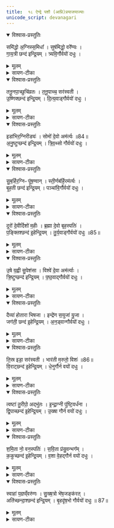 ```yaml
---
title:  १८ ऐन्द्रे पशौ (आप्रि)प्रयाजयाज्याः
unicode_script: devanagari
---
```



<details open><summary>विश्वास-प्रस्तुतिः</summary>

समि॑द्धो अ॒ग्निस्स॒मिधा᳚ ।
सुष॑मिद्धो॒ वरे᳚ण्यः ।  
गा॒य॒त्री छन्द॑ इन्द्रि॒यम् ।
त्र्यवि॒र्गौर्वयो॑ दधुः ।
</details>

<details><summary>मूलम्</summary>

समि॑द्धो अ॒ग्निस्स॒मिधा᳚ ।
सुष॑मिद्धो॒ वरे᳚ण्यः ।  
गा॒य॒त्री छन्द॑ इन्द्रि॒यम् ।
त्र्यवि॒र्गौर्वयो॑ दधुः ।
</details>

<details><summary>सायण-टीका</summary>

(SB) 1ऐन्द्रे पशावेकादश प्रयाजप्रैषा: सप्तदशेऽभिहिताः । अष्टादशे आप्रिनामिकाः प्रयाजयाज्या उच्यन्ते । तत्र प्रथमामृचमाह - समिन्नामकः प्रथमप्रयाजदेवोऽग्निः । स च समिधा समिद्यागेन सुषमिद्धः सुष्ठु प्रज्वलितः । योऽयं तादृशोऽग्निः, यच्च गायत्र्याख्यं छन्दः, योऽपि त्र्यविः सार्धसंवत्सरो गौः त एते देवाः इन्द्रियं चक्षुरादिपाटवं, वय आयुष्यं च दधुः संपादितवन्तः ॥
</details>

<details open><summary>विश्वास-प्रस्तुतिः</summary>

तनू॒नपा॒च्छुचि॑व्रतः ।
त॒नू॒पाच्च॒ सर॑स्वती ।  
उ॒ष्णिक्छन्द॑ इन्द्रि॒यम् ।
दि॒त्य॒वाड्गौर्वयो॑ दधुः ।
</details>

<details><summary>मूलम्</summary>

तनू॒नपा॒च्छुचि॑व्रतः ।
त॒नू॒पाच्च॒ सर॑स्वती ।  
उ॒ष्णिक्छन्द॑ इन्द्रि॒यम् ।
दि॒त्य॒वाड्गौर्वयो॑ दधुः ।
</details>

<details><summary>सायण-टीका</summary>

2अथ द्वितीयामाह - तनूनपाच्छब्देन द्वितीयप्रयाजदेव उच्यते । स च शुचिव्रतः शुद्धेन व्रतकर्मणा युक्तः तादृशः तद्रूपात् शरीरप्राप्तिहेतुः । सरस्वती च, उष्णिक्छन्दश्च दित्यवाट्, संवत्सरद्वयोपेतो गौश्च इत्येते देवा इन्द्रियं, वयश्च संपादयन्तु ॥
</details>

<details open><summary>विश्वास-प्रस्तुतिः</summary>

इडा॑भिर॒ग्निरीड्यः॑ ।
सोमो॑ दे॒वो अम॑र्त्यः ॥84॥  
अ॒नु॒ष्टुप्छन्द॑ इन्द्रि॒यम् ।
त्रि॒व॒थ्सो गौर्वयो॑ दधुः ।
</details>

<details><summary>मूलम्</summary>

इडा॑भिर॒ग्निरीड्यः॑ ।
सोमो॑ दे॒वो अम॑र्त्यः ॥84॥  
अ॒नु॒ष्टुप्छन्द॑ इन्द्रि॒यम् ।
त्रि॒व॒थ्सो गौर्वयो॑ दधुः ।
</details>

<details><summary>सायण-टीका</summary>

3अथ तृतीयामाह - इडाभिः मन्त्रोक्ताभिः स्तुतिभिः ईड्यः स्तुत्यः । ईड्यनामकोऽग्निस्तृनीयप्रयाजदेवः । यश्च अमर्त्यो मरणरहितः सोमो देवः, यदप्यनुष्टुच्छन्दः, योऽपि संवत्सरत्रयोपेतो गौः न एते देवाः इन्द्रियं, वयश्च दधुः ॥
</details>

<details open><summary>विश्वास-प्रस्तुतिः</summary>

सु॒ब॒र्हिर॒ग्निᳶ पू॑ष॒ण्वान् ।
स्ती॒र्णब॑र्हि॒रम॑र्त्यः ।  
बृ॒ह॒ती छन्द॑ इन्द्रि॒यम् ।
पञ्चा॑वि॒र्गौर्वयो॑ दधुः ।
</details>

<details><summary>मूलम्</summary>

सु॒ब॒र्हिर॒ग्निᳶ पू॑ष॒ण्वान् ।
स्ती॒र्णब॑र्हि॒रम॑र्त्यः ।  
बृ॒ह॒ती छन्द॑ इन्द्रि॒यम् ।
पञ्चा॑वि॒र्गौर्वयो॑ दधुः ।
</details>

<details><summary>सायण-टीका</summary>

4अथ चतुर्थीमाह - सुष्ठु बर्हिः यस्यासौ सुबर्हिः एतन्नामकश्चतुर्थप्रयाजदेवोऽग्निः । पूषण्वान् पूष्णा देवेन युक्तः पोषणसामर्थ्ययुक्तो वा । स्तीर्णबर्हिः वेदिप्रसारितबर्हिर्युक्तः । अमर्त्यो मरणरहितः । ईदृशो योऽग्निः, यच्च बृहती छन्दः, योऽपि सार्धसंवत्सरद्वयोपेतो गौः एते देवा इन्द्रियं, वयश्च दधुः ॥
</details>

<details open><summary>विश्वास-प्रस्तुतिः</summary>

दुरो॑ दे॒वीर्दिशो॑ म॒हीः ।
ब्र॒ह्मा दे॒वो बृह॒स्पतिः॑ ।  
प॒ङ्क्तिश्छन्द॑ इ॒हेन्द्रि॒यम् ।
तु॒र्य॒वाड्गौर्वयो॑ दधुः ॥85॥  
</details>

<details><summary>मूलम्</summary>

दुरो॑ दे॒वीर्दिशो॑ म॒हीः ।
ब्र॒ह्मा दे॒वो बृह॒स्पतिः॑ ।  
प॒ङ्क्तिश्छन्द॑ इ॒हेन्द्रि॒यम् ।
तु॒र्य॒वाड्गौर्वयो॑ दधुः ॥85॥  
</details>

<details><summary>सायण-टीका</summary>

5अथ पञ्चमीमाह - दुरः पञ्चमप्रयाजदेवताः । ताश्च देवीः द्योतमानाः । दिशो दिग्रूपाः । महीर्महत्यः । यश्च ब्रह्मा ब्राह्मणस्वामी बृहस्पतिर्देवः, यदपि पङ्किश्छन्दः, योऽपि सार्धसंवत्सरत्रयोपेतो गौः एते देवा इन्द्रियं, वयश्च दधुः ॥
</details>

<details open><summary>विश्वास-प्रस्तुतिः</summary>

उ॒षे य॒ह्वी सु॒पेश॑सा ।
विश्वे॑ दे॒वा अम॑र्त्याः ।   
त्रि॒ष्टुप्छन्द॑ इन्द्रि॒यम् ।
प॒ष्ठ॒वाद्गौर्वयो॑ दधुः ।
</details>

<details><summary>मूलम्</summary>

उ॒षे य॒ह्वी सु॒पेश॑सा ।
विश्वे॑ दे॒वा अम॑र्त्याः ।   
त्रि॒ष्टुप्छन्द॑ इन्द्रि॒यम् ।
प॒ष्ठ॒वाद्गौर्वयो॑ दधुः ।
</details>

<details><summary>सायण-टीका</summary>

6अथ षष्ठीमाह - उषे षष्ठप्रयाजदेवते । यह्वी प्रयतमाने । सुपेशसा शोभमानरूपे । ईदृश्यौ ये देव्यौ, ये चामर्त्या मरणधर्मरहिता विश्वे देवाः, यच्च त्रिष्टुप्छन्दः, योऽपि संवत्सरचतुष्टयोपेतो गौः एते देवा इन्द्रियं वयश्च दधुः ॥
</details>

<details open><summary>विश्वास-प्रस्तुतिः</summary>

दैव्या॑ होतारा भिषजा ।
इन्द्रे॑ण स॒युजा॑ यु॒जा ।  
जग॑ती॒ छन्द॑ इ॒हेन्द्रि॒यम् ।
अ॒न॒ड्वान्गौर्वयो॑ दधुः ।
</details>

<details><summary>मूलम्</summary>

दैव्या॑ होतारा भिषजा ।
इन्द्रे॑ण स॒युजा॑ यु॒जा ।  
जग॑ती॒ छन्द॑ इ॒हेन्द्रि॒यम् ।
अ॒न॒ड्वान्गौर्वयो॑ दधुः ।
</details>

<details><summary>सायण-टीका</summary>

7अथ सप्तमीमाह - दैव्यौ होतारौ सप्तमप्रयाजदेवौ । तौ च भिषजौ चिकित्सकौ इन्द्रेण सयुजा सह वर्तमानौ युजा परस्परमपि संयुक्तौ । ईदृशौ यौ देवौ, यच्च जगती छन्दः, योऽपि शकटवहनक्षमो गौः एते देवा इन्द्रियं वयश्च दधुः ॥
</details>

<details open><summary>विश्वास-प्रस्तुतिः</summary>

ति॒स्र इडा॒ सर॑स्वती ।
भार॑ती म॒रुतो॒ विशः॑ ॥86॥  
वि॒राट्छन्द॑ इ॒हेन्द्रि॒यम् ।
धे॒नुर्गौर्न वयो॑ दधुः ।
</details>

<details><summary>मूलम्</summary>

ति॒स्र इडा॒ सर॑स्वती ।
भार॑ती म॒रुतो॒ विशः॑ ॥86॥  
वि॒राट्छन्द॑ इ॒हेन्द्रि॒यम् ।
धे॒नुर्गौर्न वयो॑ दधुः ।
</details>

<details><summary>सायण-टीका</summary>

8अथाष्टमीमाह - इडा सरस्वती भारती च अष्टमप्रयाजदेवतास्तिस्रो यास्सन्ति, येऽपि देवानां मध्ये विशो मरुतः, यदपि विराट्छन्दः, नवप्रसूतिका गौरपि या विद्यते एते देवा इह कर्मणि इन्द्रियं वयश्च दधुः ॥
</details>

<details open><summary>विश्वास-प्रस्तुतिः</summary>

त्वष्टा॑ तु॒रीपो॒ अद्भु॑तः ।
इ॒न्द्रा॒ग्नी पु॑ष्टि॒वर्ध॑ना ।  
द्वि॒पाच्छन्द॑ इ॒हेन्द्रि॒यम् ।
उ॒ख्षा गौर्न वयो॑ दधुः ।
</details>

<details><summary>मूलम्</summary>

त्वष्टा॑ तु॒रीपो॒ अद्भु॑तः ।
इ॒न्द्रा॒ग्नी पु॑ष्टि॒वर्ध॑ना ।  
द्वि॒पाच्छन्द॑ इ॒हेन्द्रि॒यम् ।
उ॒ख्षा गौर्न वयो॑ दधुः ।
</details>

<details><summary>सायण-टीका</summary>

9अथ नवमीमाह - त्वष्टा नवमप्रयाजदेवः । स च तुरीपः शीघ्रप्राप्तिमान् अद्भुत आश्चर्यविग्रहः तादृशो यो देवः, यौ च पुष्टिवर्धना पुष्टिं वर्धयितरौ ताविन्द्राग्नी, यदपि द्विपात् पादद्वयोपेतं छन्दः, उक्षा गौर्न सेचनसमर्थो गौरपि यो विद्यते, ते देवा इह कर्मणि इन्द्रियं वयश्च दधुः ॥
</details>

<details open><summary>विश्वास-प्रस्तुतिः</summary>

श॒मि॒ता नो॒ वन॒स्पतिः॑ ।
स॒वि॒ता प्र॑सु॒वन्भग᳚म् ।  
क॒कुच्छन्द॑ इ॒हेन्द्रि॒यम् ।
व॒शा वे॒हद्गौर्न वयो॑ दधुः ।
</details>

<details><summary>मूलम्</summary>

श॒मि॒ता नो॒ वन॒स्पतिः॑ ।
स॒वि॒ता प्र॑सु॒वन्भग᳚म् ।  
क॒कुच्छन्द॑ इ॒हेन्द्रि॒यम् ।
व॒शा वे॒हद्गौर्न वयो॑ दधुः ।
</details>

<details><summary>सायण-टीका</summary>

10अथ दशमीमाह - वनस्पतिर्दशमप्रयाजदेवः । स च नोऽस्माकं शमिता सर्वोपद्रवशमनहेतुः । तादृशो यो देवः, यश्च सविता भगं सौभाग्यं प्रसुवन् प्रेरयन्वर्तते, गौर्न गौरपि वेहत् गर्भपातिनी सती वशा वन्ध्या या विद्यते एते देवा इन्द्रियं वयश्च दधुः ॥
</details>

<details open><summary>विश्वास-प्रस्तुतिः</summary>

स्वाहा॑ य॒ज्ञव्ँवरु॑णः ।
सु॒ख्ष॒त्रो भे॑ष॒जङ्क॑रत् ।   
अति॑च्छन्दा॒श्छन्द॑ इन्द्रि॒यम् ।
बृ॒हदृ॑ष॒भो गौर्वयो॑ दधुः ॥ 87॥  
</details>

<details><summary>मूलम्</summary>

स्वाहा॑ य॒ज्ञव्ँवरु॑णः ।
सु॒ख्ष॒त्रो भे॑ष॒जङ्क॑रत् ।   
अति॑च्छन्दा॒श्छन्द॑ इन्द्रि॒यम् ।
बृ॒हदृ॑ष॒भो गौर्वयो॑ दधुः ॥ 87॥  
</details>

<details><summary>सायण-टीका</summary>

11अथैकादशीमाह - स्वाहाकाराख्य एकादशप्रयाजदेवो यज्ञं निष्पादयति । स च वरुणः अनिष्टवारकः सुक्षत्रः शोभनबलोपेतः भेषजं करत् औषधं करोति । तादृशो यो देवः, यच्चातिच्छन्द आख्यं च्छन्दः, योऽपि प्रौढ ऋषभो गोः एते देवा इन्द्रियं वयश्च दधुः ॥



इति श्रीमत्सायणाचार्यविरचिते माधवीये वेदार्थप्रकाशे कृष्णयजुर्वेदीयतैत्तिरीयब्राह्मणभाष्ये द्वितीयाष्टके षष्ठप्रपाठकेऽष्टादशोऽनुवाकः ॥

</details>

